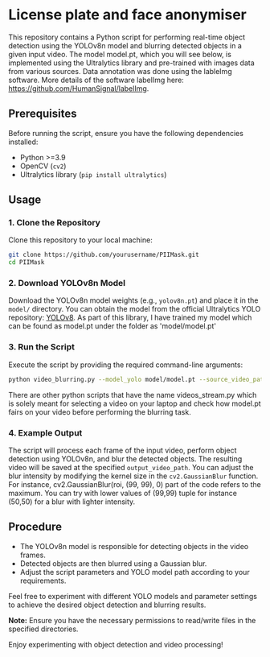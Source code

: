 # License plate and face anonymiser

This repository contains a Python script for performing real-time object detection using the YOLOv8n model and blurring detected objects in a given input video. The model model.pt, which you will see below, is implemented using the Ultralytics library and pre-trained with images data from various sources. Data annotation was done using the lableImg software. More details of the software labelImg here: https://github.com/HumanSignal/labelImg.

## Prerequisites

Before running the script, ensure you have the following dependencies installed:

- Python >=3.9 
- OpenCV (`cv2`)
- Ultralytics library (`pip install ultralytics`)

## Usage

### 1. Clone the Repository

Clone this repository to your local machine:

```bash
git clone https://github.com/yourusername/PIIMask.git
cd PIIMask
```

### 2. Download YOLOv8n Model

Download the YOLOv8n model weights (e.g., `yolov8n.pt`) and place it in the `model/` directory. You can obtain the model from the official Ultralytics YOLO repository: [YOLOv8](https://github.com/ultralytics/yolov5). As part of this library, I have trained my model which can be found as model.pt under the folder as 'model/model.pt'

### 3. Run the Script

Execute the script by providing the required command-line arguments:

```bash
python video_blurring.py --model_yolo model/model.pt --source_video_path videos/2.mp4 --output_video_path output_videos/blurred_video2.mp4
```

There are other python scripts that have the name videos_stream.py which is solely meant for selecting a video on your laptop and check how model.pt fairs on your video before performing the blurring task.

### 4. Example Output

The script will process each frame of the input video, perform object detection using YOLOv8n, and blur the detected objects. The resulting video will be saved at the specified `output_video_path`. You can adjust the blur intensity by modifying the kernel size in the `cv2.GaussianBlur` function. For instance, cv2.GaussianBlur(roi, (99, 99), 0) part of the code refers to the maximum. You can try with lower values of (99,99) tuple for instance (50,50) for a blur with lighter intensity.

## Procedure

- The YOLOv8n model is responsible for detecting objects in the video frames.
- Detected objects are then blurred using a Gaussian blur.
- Adjust the script parameters and YOLO model path according to your requirements.

Feel free to experiment with different YOLO models and parameter settings to achieve the desired object detection and blurring results.

**Note:** Ensure you have the necessary permissions to read/write files in the specified directories.

Enjoy experimenting with object detection and video processing!
